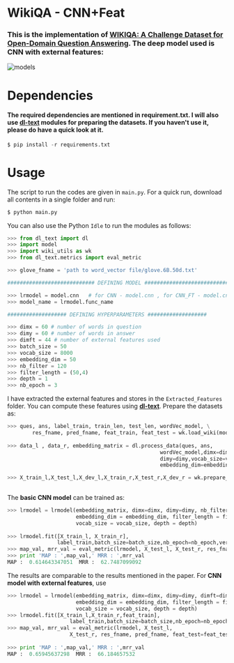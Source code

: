 # WikiQA - CNN+Feat
### This is the implementation of [WIKIQA: A Challenge Dataset for Open-Domain Question Answering](https://aclweb.org/anthology/D15-1237). The deep model used is CNN with external features:
![models](https://github.com/GauravBh1010tt/DeepLearn/blob/master/WikiQA_CNN%2BFeat/im1.JPG)

# Dependencies
#### The required dependencies are mentioned in requirement.txt. I will also use **[dl-text](https://github.com/GauravBh1010tt/DL-text)** modules for preparing the datasets. If you haven't use it, please do have a quick look at it. 

```python
$ pip install -r requirements.txt
```

# Usage
The script to run the codes are given in ```main.py```. For a quick run, download all contents in a single folder and run:
```python
$ python main.py
```
You can also use the Python ```Idle``` to run the modules as follows:
```python
>>> from dl_text import dl
>>> import model
>>> import wiki_utils as wk
>>> from dl_text.metrics import eval_metric

>>> glove_fname = 'path to word_vector file/glove.6B.50d.txt'

############################ DEFINING MODEL ############################

>>> lrmodel = model.cnn   # for CNN - model.cnn , for CNN_FT - model.cnn_ft
>>> model_name = lrmodel.func_name

################### DEFINING HYPERPARAMETERS ###################

>>> dimx = 60 # number of words in question
>>> dimy = 60 # number of words in answer
>>> dimft = 44 # number of external features used
>>> batch_size = 50
>>> vocab_size = 8000
>>> embedding_dim = 50
>>> nb_filter = 120
>>> filter_length = (50,4)
>>> depth = 1
>>> nb_epoch = 3
```
I have extracted the external features and stores in the ```Extracted_Features``` folder. You can compute these features using **[dl-text](https://github.com/GauravBh1010tt/DL-text)**. Prepare the datasets as:

```python
>>> ques, ans, label_train, train_len, test_len, wordVec_model, \
        res_fname, pred_fname, feat_train, feat_test = wk.load_wiki(model_name, glove_fname)
            
>>> data_l , data_r, embedding_matrix = dl.process_data(ques, ans,
                                                 wordVec_model,dimx=dimx,
                                                 dimy=dimy,vocab_size=vocab_size,
                                                 embedding_dim=embedding_dim)

>>> X_train_l,X_test_l,X_dev_l,X_train_r,X_test_r,X_dev_r = wk.prepare_train_test(data_l,data_r,
                                                                           train_len,test_len)
```

The **basic CNN model** can be trained as:
```python
>>> lrmodel = lrmodel(embedding_matrix, dimx=dimx, dimy=dimy, nb_filter = nb_filter, 
                      embedding_dim = embedding_dim, filter_length = filter_length,
                      vocab_size = vocab_size, depth = depth)
    
>>> lrmodel.fit([X_train_l, X_train_r],
                label_train,batch_size=batch_size,nb_epoch=nb_epoch,verbose=2)
>>> map_val, mrr_val = eval_metric(lrmodel, X_test_l, X_test_r, res_fname, pred_fname)
>>> print 'MAP : ',map_val,' MRR : ',mrr_val
MAP :  0.614643347051  MRR :  62.7487099092
```
The results are comparable to the results mentioned in the paper. For **CNN model with external features**, use 


```python
>>> lrmodel = lrmodel(embedding_matrix, dimx=dimx, dimy=dimy, dimft=dimft, nb_filter = nb_filter, 
                      embedding_dim = embedding_dim, filter_length = filter_length,
                      vocab_size = vocab_size, depth = depth)
>>> lrmodel.fit([X_train_l,X_train_r,feat_train],
                    label_train,batch_size=batch_size,nb_epoch=nb_epoch,verbose=2)
>>> map_val, mrr_val = eval_metric(lrmodel, X_test_l,
                    X_test_r, res_fname, pred_fname, feat_test=feat_test)
    
>>> print 'MAP : ',map_val,' MRR : ',mrr_val
MAP :  0.65945637298  MRR :  66.184657532
```
